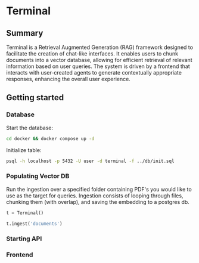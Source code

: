 # Terminal

## Summary
Terminal is a Retrieval Augmented Generation (RAG) framework designed to facilitate the creation of chat-like interfaces. It enables users to chunk documents into a vector database, allowing for efficient retrieval of relevant information based on user queries. The system is driven by a frontend that interacts with user-created agents to generate contextually appropriate responses, enhancing the overall user experience.

## Getting started

### Database

Start the database:
```bash
cd docker && docker compose up -d
```

Initialize table:
```bash
psql -h localhost -p 5432 -U user -d terminal -f ../db/init.sql
```

### Populating Vector DB

Run the ingestion over a specified folder containing PDF's you would like to use as the target for queries. Ingestion consists of looping through files, chunking them (with overlap), and saving the embedding to a postgres db.
```python
t = Terminal()

t.ingest('documents')
```

### Starting API 

### Frontend 
